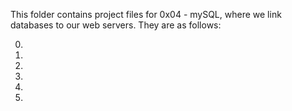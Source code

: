This folder contains project files for 0x04 - mySQL, where we link databases to our web servers.
They are as follows:

0)

1)

2)

3)

4)

5)
